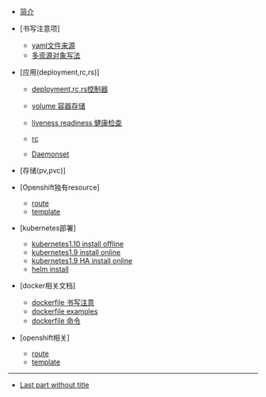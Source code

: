 * [简介](README.md)

* [书写注意项]
  * [yaml文件来源](2018-05-29-yaml-from+write-note.md)
  * [多资源对象写法](2018-05-29-multi-kind-list.md)

* [应用(deployment,rc,rs)]
  * [deployment,rc,rs控制器](application/2018-05-31-deployment-rc-rs.md)
  * [volume 容器存储](application/2018-05-31-volume.md)
  * [liveness readiness 健康检查](application/2018-07-05-livemess-readiness.md)
  
  * [rc](part1/gitbook.md)
  * [Daemonset](part1/gitbook.md)

* [存储(pv,pvc)]


* [Openshift独有resource]
  * [route](part2/feedback_please.md)
  * [template](part2/better_tools.md)

* [kubernetes部署]
  * [kubernetes1.10 install offline](kubernetes-docs/2018-04-07-kubernetes-1.10-install-offline.md)
  * [kubernetes1.9 install online](kubernetes-docs/2018-04-02-kubernetes-1.9-install-online.md)
  * [kubernetes1.9 HA install online](kubernetes-docs/2018-04-04-kubernetes-1.9-HA-install-online.md)
  * [helm install](kubernetes-docs/2018-05-02-install-helm.md)

* [docker相关文档]
  * [dockerfile 书写注意](docker-docs/2017-08-10-dockerfile-notes.md)
  * [dockerfile examples](docker-docs/2017-08-10-dockerfile-examples.md)
  * [dockerfile 命令](docker-docs/2017-07-19-dockerfile-command.md)

* [openshift相关]
  * [route](part2/feedback_please.md)
  * [template](part2/better_tools.md)
----

* [Last part without title](part3/title.md)
